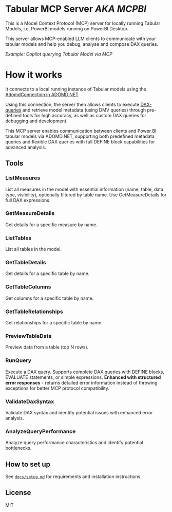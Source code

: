 # Tabular MCP Server *AKA MCPBI*
This is a Model Context Protocol (MCP) server for locally running Tabular Models, i.e. PowerBI models running on PowerBI Desktop. 

This server allows MCP-enabled LLM clients to communicate with your tabular models and help you debug, analyse and compose DAX queries. 

*Example: Copilot querying Tabular Model via MCP*

# How it works 

It connects to a local running instance of Tabular models using the [AdomdConnection in ADOMD.NET](https://learn.microsoft.com/en-us/analysis-services/adomd/multidimensional-models-adomd-net-client/connections-in-adomd-net?view=asallproducts-allversions). 

Using this connection, the server then allows clients to execute [DAX-queries](https://www.sqlbi.com/articles/execute-dax-queries-through-ole-db-and-adomd-net/) and retrieve model metadata (using DMV queries) through pre-defined tools for high accuracy, as well as custom DAX queries for debugging and development.

This MCP server enables communication between clients and Power BI tabular models via ADOMD.NET, supporting both predefined metadata queries and flexible DAX queries with full DEFINE block capabilities for advanced analysis.

## Tools

### ListMeasures
List all measures in the model with essential information (name, table, data type, visibility), optionally filtered by table name. Use GetMeasureDetails for full DAX expressions.

### GetMeasureDetails
Get details for a specific measure by name.

### ListTables
List all tables in the model.

### GetTableDetails
Get details for a specific table by name.

### GetTableColumns
Get columns for a specific table by name.

### GetTableRelationships
Get relationships for a specific table by name.

### PreviewTableData
Preview data from a table (top N rows).

### RunQuery
Execute a DAX query. Supports complete DAX queries with DEFINE blocks, EVALUATE statements, or simple expressions. **Enhanced with structured error responses** - returns detailed error information instead of throwing exceptions for better MCP protocol compatibility.

### ValidateDaxSyntax
Validate DAX syntax and identify potential issues with enhanced error analysis.

### AnalyzeQueryPerformance
Analyze query performance characteristics and identify potential bottlenecks.

## How to set up
See [`docs/setup.md`](docs/setup.md) for requirements and installation instructions.

## License
MIT